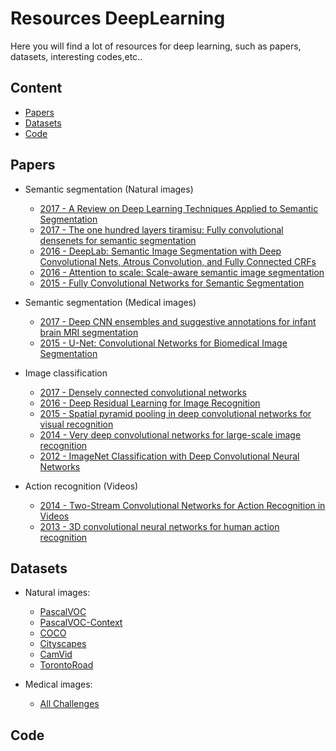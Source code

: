 # Resources DeepLearning

Here you will find a lot of resources for deep learning, such as papers, datasets, interesting codes,etc..

## Content
- [Papers](#papers)
- [Datasets](#datasets)
- [Code](#code)


## Papers
 - Semantic segmentation (Natural images)
     - [2017 - A Review on Deep Learning Techniques Applied to Semantic Segmentation](https://arxiv.org/pdf/1704.06857.pdf)
     - [2017 - The one hundred layers tiramisu: Fully convolutional densenets for semantic segmentation](https://arxiv.org/pdf/1611.09326.pdf)
     - [2016 - DeepLab: Semantic Image Segmentation with Deep Convolutional Nets, Atrous Convolution, and Fully Connected CRFs](https://arxiv.org/pdf/1606.00915.pdf)
     - [2016 - Attention to scale: Scale-aware semantic image segmentation](http://openaccess.thecvf.com/content_cvpr_2016/papers/Chen_Attention_to_Scale_CVPR_2016_paper.pdf)
     - [2015 - Fully Convolutional Networks for Semantic Segmentation](https://people.eecs.berkeley.edu/~jonlong/long_shelhamer_fcn.pdf)

- Semantic segmentation (Medical images)
    - [2017 - Deep CNN ensembles and suggestive annotations for infant brain MRI segmentation](https://arxiv.org/pdf/1712.05319.pdf)
    - [2015 - U-Net: Convolutional Networks for Biomedical Image Segmentation](https://arxiv.org/pdf/1505.04597.pdf)

- Image classification
    - [2017 - Densely connected convolutional networks](http://openaccess.thecvf.com/content_cvpr_2017/papers/Huang_Densely_Connected_Convolutional_CVPR_2017_paper.pdf)
    - [2016 - Deep Residual Learning for Image Recognition](https://arxiv.org/pdf/1512.03385.pdf)
    - [2015 - Spatial pyramid pooling in deep convolutional networks for visual recognition](http://ieeexplore.ieee.org/document/7005506/)
    - [2014 - Very deep convolutional networks for large-scale image recognition](https://arxiv.org/pdf/1409.1556/)
    - [2012 - ImageNet Classification with Deep Convolutional Neural Networks](http://papers.nips.cc/paper/4824-imagenet-classification-with-deep-convolutional-neural-networks.pdf)
    
- Action recognition (Videos)
    - [2014 - Two-Stream Convolutional Networks for Action Recognition in Videos](http://papers.nips.cc/paper/5353-two-stream-convolutional-networks-for-action-recognition-in-videos.pdf)
    - [2013 - 3D convolutional neural networks for human action recognition](http://www.cs.odu.edu/~sji/papers/pdf/Ji_TPAMI2012.pdf)


## Datasets
- Natural images:
    - [PascalVOC](http://host.robots.ox.ac.uk/pascal/VOC/voc2012/)
    - [PascalVOC-Context](https://cs.stanford.edu/~roozbeh/pascal-context/)
    - [COCO](http://cocodataset.org/#home)
    - [Cityscapes](https://www.cityscapes-dataset.com/)
    - [CamVid](http://mi.eng.cam.ac.uk/research/projects/VideoRec/CamVid/)
    - [TorontoRoad](https://www.cs.toronto.edu/~vmnih/data/)
    
- Medical images:
    - [All Challenges](https://grand-challenge.org/all_challenges/)
    

## Code
